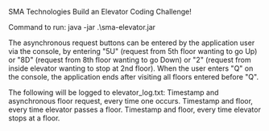 SMA Technologies Build an Elevator Coding Challenge!

Command to run: java -jar .\sma-elevator.jar

The asynchronous request buttons can be entered by the application user via the console, by entering "5U" (request from 5th floor wanting to go Up) or "8D" (request from 8th floor wanting to go Down) or "2" (request from inside elevator wanting to stop at 2nd floor). When the user enters "Q" on the console, the application ends after visiting all floors entered before "Q".

The following will be logged to elevator_log.txt:
Timestamp and asynchronous floor request, every time one occurs.
Timestamp and floor, every time elevator passes a floor.
Timestamp and floor, every time elevator stops at a floor.